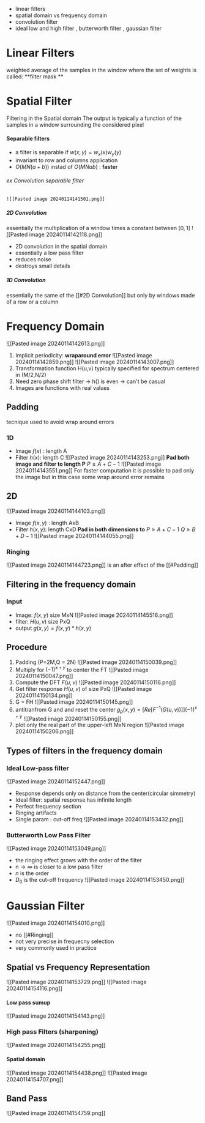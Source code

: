 - linear filters 
- spatial domain vs frequency domain 
- convolution filter 
- ideal low and high filter , butterworth filter , gaussian filter 


# Linear Filters
weighted average of the samples in the window where the set of weights is called: **filter mask **
# Spatial Filter 
Filtering in the Spatial domain 
The output is typically a function of the samples in a window surrounding the considered pixel

#### Separable filters 
-  a filter is separable if $w(x,y)=w_x(x)w_y(y)$
- invariant to row and columns application 
- $O(MN(a+b))$ instad of $O(MNab)$ : **faster** 
###### ex Convolution separable filter
	![[Pasted image 20240114141501.png]]
##### 2D Convolution 
essentially the multiplication of a window times a constant between $[0,1]$ 
 ![[Pasted image 20240114142118.png]]
- 2D convolution in the spatial domain 
- essentially a low pass filter 
- reduces noise 
- destroys small details 
##### 1D Convolution 
essentially the same of the [[#2D Convolution]] but only by windows made of a row or a column


# Frequency Domain 
![[Pasted image 20240114142613.png]]
1. Implicit periodicity: **wraparound error**
	   ![[Pasted image 20240114142859.png]]
	   ![[Pasted image 20240114143007.png]]
2. Transformation function H(u,v) typically specified for spectrum centered in (M/2,N/2) 
3. Need zero phase shift filter $\rightarrow$ h() is even $\rightarrow$ can't be casual 
4. Images are functions with real values


## Padding
tecnique used to avoid wrap around errors
### 1D
- Image $f(x)$ : length A 
- Filter $h(x)$: length C
 ![[Pasted image 20240114143253.png]]
**Pad both image and filter to length P**
$P\geq A+C-1$ 
![[Pasted image 20240114143551.png]]
For faster computation it is possible to pad only the image but in this case some wrap around error remains
		

## 2D 
![[Pasted image 20240114144103.png]]
- Image $f(x,y)$ : length AxB
- Filter $h(x,y)$: length CxD
**Pad in both dimensions to**
$P\geq A+C-1$
$Q\geq B+D-1$
![[Pasted image 20240114144055.png]]

### Ringing 
![[Pasted image 20240114144723.png]]
is an after effect of the [[#Padding]] 


## Filtering in the frequency domain 
### Input 
- Image: $f(x,y)$ size MxN
  ![[Pasted image 20240114145516.png]]
- filter: $H(u,v)$ size PxQ
- output $g(x,y)=f(x,y)*h(x,y)$
## Procedure
1. Padding (P=2M,Q = 2N)
   ![[Pasted image 20240114150039.png]]
2. Multiply for $(-1)^{x+y}$ to center the FT
   ![[Pasted image 20240114150047.png]]
3. Compute the DFT $F(u,v)$
   ![[Pasted image 20240114150116.png]]
4. Get filter response $H(u,v)$ of size PxQ
   ![[Pasted image 20240114150134.png]]
5. G = FH
   ![[Pasted image 20240114150145.png]]
6. antitranfrom G and and reset the center
   $g_p(x,y)=[Re[ F^{-1}(G(u,v)) ] ](-1)^{x+y}$
   ![[Pasted image 20240114150155.png]]
7. plot only the real part of the upper-left MxN region 
   ![[Pasted image 20240114150206.png]]

## Types of filters in the frequency domain 

### Ideal Low-pass filter
![[Pasted image 20240114152447.png]]
- Response depends only on distance from the center(circular simmetry)
- Ideal filter: spatial response has infinite length
- Perfect frequency section 
- Ringing artifacts
- Single param : cut-off freq
![[Pasted image 20240114153432.png]]
### Butterworth Low Pass Filter
![[Pasted image 20240114153049.png]]
- the ringing effect grows with the order of the filter 
- n$\rightarrow \infty$ is closer to a low pass filter
- $n$ is the order 
- $D_0$ is the cut-off frequency
![[Pasted image 20240114153450.png]]
# Gaussian Filter 
![[Pasted image 20240114154010.png]]
- no [[#Ringing]]
- not very precise in frequecny selection 
- very commonly used in practice
 
 ## Spatial vs Frequency Representation 
![[Pasted image 20240114153729.png]]
![[Pasted image 20240114154116.png]]

#### Low pass sumup
![[Pasted image 20240114154143.png]]
### High pass Filters (sharpening)
![[Pasted image 20240114154255.png]]
#### Spatial domain 
![[Pasted image 20240114154438.png]]
![[Pasted image 20240114154707.png]]
## Band Pass 
![[Pasted image 20240114154759.png]]